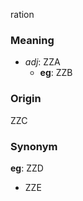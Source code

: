 ration
### Meaning
+ _adj_: ZZA
    + __eg__: ZZB

### Origin

ZZC

### Synonym

__eg__: ZZD

+ ZZE


